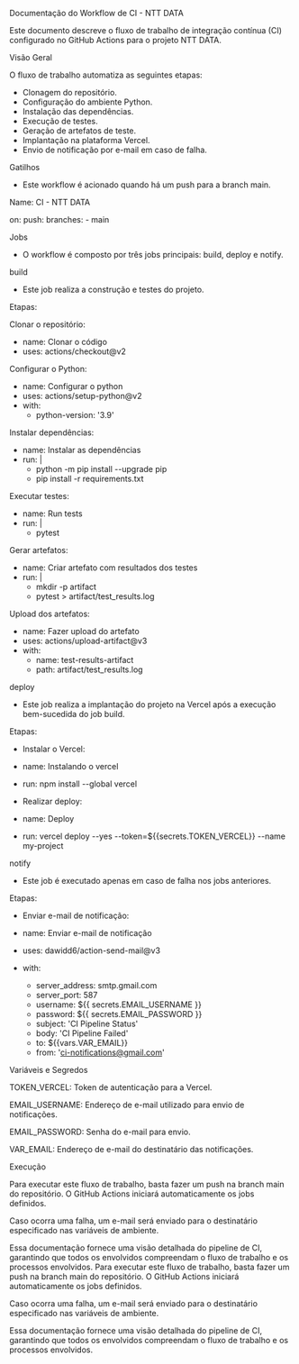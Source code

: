 Documentação do Workflow de CI - NTT DATA

Este documento descreve o fluxo de trabalho de integração contínua (CI) configurado no GitHub Actions para o projeto NTT DATA.

Visão Geral

O fluxo de trabalho automatiza as seguintes etapas:

 - Clonagem do repositório.
 - Configuração do ambiente Python.
 - Instalação das dependências.
 - Execução de testes.
 - Geração de artefatos de teste.
 - Implantação na plataforma Vercel.
 - Envio de notificação por e-mail em caso de falha.

Gatilhos

 - Este workflow é acionado quando há um push para a branch main.

  Name: CI - NTT DATA
  
  on:
    push:
      branches:
          - main

Jobs

 - O workflow é composto por três jobs principais: build, deploy e notify.

  build

 - Este job realiza a construção e testes do projeto.

Etapas:

Clonar o repositório:

  - name: Clonar o código
  - uses: actions/checkout@v2

Configurar o Python:

  - name: Configurar o python
  - uses: actions/setup-python@v2
   - with:
     - python-version: '3.9'

Instalar dependências:

  - name: Instalar as dependências
   - run: |
     - python -m pip install --upgrade pip
     - pip install -r requirements.txt

Executar testes:

  - name: Run tests
   - run: |
     - pytest

Gerar artefatos:

  - name: Criar artefato com resultados dos testes
   - run: |
     - mkdir -p artifact
     - pytest > artifact/test_results.log

Upload dos artefatos:
  
  - name: Fazer upload do artefato
   - uses: actions/upload-artifact@v3
   - with:
       - name: test-results-artifact
       - path: artifact/test_results.log

deploy

 - Este job realiza a implantação do projeto na Vercel após a execução bem-sucedida do job build.

Etapas:

 - Instalar o Vercel:

  - name: Instalando o vercel
   - run: npm install --global vercel

 - Realizar deploy:

  - name: Deploy
   - run: vercel deploy --yes --token=${{secrets.TOKEN_VERCEL}} --name my-project

notify

 - Este job é executado apenas em caso de falha nos jobs anteriores.

Etapas:

 - Enviar e-mail de notificação:

  - name: Enviar e-mail de notificação
   - uses: dawidd6/action-send-mail@v3
   - with:
     - server_address: smtp.gmail.com
     - server_port: 587
     - username: ${{ secrets.EMAIL_USERNAME }}
     - password: ${{ secrets.EMAIL_PASSWORD }}
     - subject: 'CI Pipeline Status'
     - body: 'CI Pipeline Failed'
     - to: ${{vars.VAR_EMAIL}}
     - from: 'ci-notifications@gmail.com'

Variáveis e Segredos

TOKEN_VERCEL: Token de autenticação para a Vercel.

EMAIL_USERNAME: Endereço de e-mail utilizado para envio de notificações.

EMAIL_PASSWORD: Senha do e-mail para envio.

VAR_EMAIL: Endereço de e-mail do destinatário das notificações.

Execução

Para executar este fluxo de trabalho, basta fazer um push na branch main do repositório. O GitHub Actions iniciará automaticamente os jobs definidos.

Caso ocorra uma falha, um e-mail será enviado para o destinatário especificado nas variáveis de ambiente.

Essa documentação fornece uma visão detalhada do pipeline de CI, garantindo que todos os envolvidos compreendam o fluxo de trabalho e os processos envolvidos.
Para executar este fluxo de trabalho, basta fazer um push na branch main do repositório. O GitHub Actions iniciará automaticamente os jobs definidos.

Caso ocorra uma falha, um e-mail será enviado para o destinatário especificado nas variáveis de ambiente.

Essa documentação fornece uma visão detalhada do pipeline de CI, garantindo que todos os envolvidos compreendam o fluxo de trabalho e os processos envolvidos.

